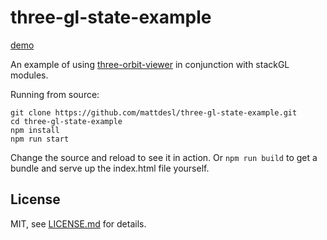 # three-gl-state-example

[demo](mattdesl.github.io/three-gl-state-example)

An example of using [three-orbit-viewer](https://www.npmjs.org/package/three-orbit-viewer) in conjunction with stackGL modules. 

Running from source:

```
git clone https://github.com/mattdesl/three-gl-state-example.git
cd three-gl-state-example
npm install
npm run start
```

Change the source and reload to see it in action. Or `npm run build` to get a bundle and serve up the index.html file yourself. 

## License

MIT, see [LICENSE.md](http://github.com/mattdesl/three-gl-state-example/blob/master/LICENSE.md) for details.
